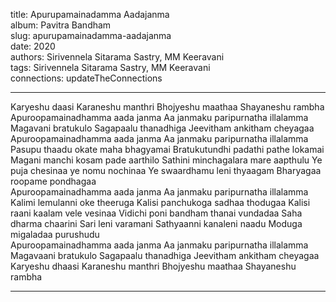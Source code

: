 title: Apurupamainadamma Aadajanma  
album: Pavitra Bandham  
slug: apurupamainadamma-aadajanma  
date: 2020  
authors: Sirivennela Sitarama Sastry, MM Keeravani  
tags: Sirivennela Sitarama Sastry, MM Keeravani  
connections: updateTheConnections  

------------

Karyeshu daasi Karaneshu manthri Bhojyeshu maathaa Shayaneshu rambha  
Apuroopamainadhamma aada janma Aa janmaku paripurnatha illalamma  
Magavani bratukulo Sagapaalu thanadhiga Jeevitham ankitham cheyagaa  
Apuroopamainadhamma aada janma Aa janmaku paripurnatha illalamma  
Pasupu thaadu okate maha bhagyamai Bratukutundhi padathi pathe lokamai Magani manchi kosam pade aarthilo Sathini minchagalara mare aapthulu Ye puja chesinaa ye nomu nochinaa Ye swaardhamu leni thyaagam Bharyagaa roopame pondhagaa  
Apuroopamainadhamma aada janma Aa janmaku paripurnatha illalamma  
Kalimi lemulanni oke theeruga Kalisi panchukoga sadhaa thodugaa Kalisi raani kaalam vele vesinaa Vidichi poni bandham thanai vundadaa Saha dharma chaarini Sari leni varamani Sathyaanni kanaleni naadu Moduga migaladaa purushudu  
Apuroopamainadhamma aada janma Aa janmaku paripurnatha illalamma  
Magavaani bratukulo Sagapaalu thanadhiga Jeevitham ankitham cheyagaa  
Karyeshu dhaasi Karaneshu manthri Bhojyeshu maathaa Shayaneshu rambha  


------------
